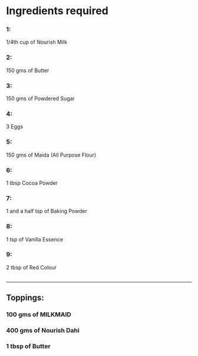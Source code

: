 # Ingredients required </br>
### 1: 
1/4th cup of Nourish Milk </br>
### 2:
150 gms of Butter </br>
### 3:
150 gms of Powdered Sugar </br>
### 4:
3 Eggs </br>
### 5:
150 gms of Maida (All Purpose Flour) </br>
### 6:
1 tbsp Cocoa Powder </br>
### 7:
1 and a half tsp of Baking Powder </br>
### 8:
1 tsp of Vanilla Essence </br>
### 9:
2 tbsp of Red Colour <br> <br> <hr>

## Toppings: </br>
### 100 gms of MILKMAID </br>
### 400 gms of Nourish Dahi </br>
### 1 tbsp of Butter
